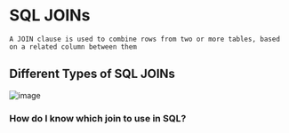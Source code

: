 
# SQL JOINs

```
A JOIN clause is used to combine rows from two or more tables, based on a related column between them
```

## Different Types of SQL JOINs
![image](https://user-images.githubusercontent.com/67835881/118752292-6d0faa80-b880-11eb-8f79-7ace88782678.png)

### How do I know which join to use in SQL?
